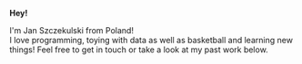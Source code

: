 **Hey!**

I'm Jan Szczekulski from Poland!  
I love programming, toying with data as well as basketball and learning new things!
Feel free to get in touch or take a look at my past work below.
